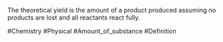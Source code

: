 The theoretical yield is the amount of a product produced assuming no products are lost and all reactants react fully.

#Chemistry #Physical #Amount_of_substance #Definition 